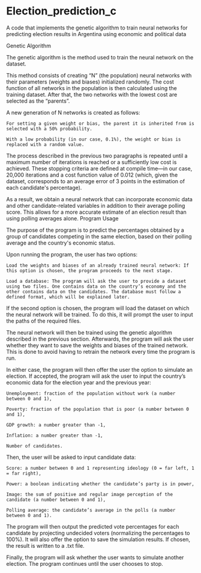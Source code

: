 # Election_prediction_c
A code that implements the genetic algorithm to train neural networks for predicting election results in Argentina using economic and political data 


Genetic Algorithm

The genetic algorithm is the method used to train the neural network on the dataset.

This method consists of creating “N” (the population) neural networks with their parameters (weights and biases) initialized randomly. The cost function of all networks in the population is then calculated using the training dataset. After that, the two networks with the lowest cost are selected as the “parents”.

A new generation of N networks is created as follows:

    For setting a given weight or bias, the parent it is inherited from is selected with a 50% probability.

    With a low probability (in our case, 0.1%), the weight or bias is replaced with a random value.

The process described in the previous two paragraphs is repeated until a maximum number of iterations is reached or a sufficiently low cost is achieved. These stopping criteria are defined at compile time—in our case, 20,000 iterations and a cost function value of 0.012 (which, given the dataset, corresponds to an average error of 3 points in the estimation of each candidate's percentage).

As a result, we obtain a neural network that can incorporate economic data and other candidate-related variables in addition to their average polling score. This allows for a more accurate estimate of an election result than using polling averages alone.
Program Usage

The purpose of the program is to predict the percentages obtained by a group of candidates competing in the same election, based on their polling average and the country's economic status.

Upon running the program, the user has two options:

    Load the weights and biases of an already trained neural network: If this option is chosen, the program proceeds to the next stage.

    Load a database: The program will ask the user to provide a dataset using two files. One contains data on the country’s economy and the other contains data on the candidates. The database must follow a defined format, which will be explained later.

If the second option is chosen, the program will load the dataset on which the neural network will be trained. To do this, it will prompt the user to input the paths of the required files.

The neural network will then be trained using the genetic algorithm described in the previous section. Afterwards, the program will ask the user whether they want to save the weights and biases of the trained network. This is done to avoid having to retrain the network every time the program is run.

In either case, the program will then offer the user the option to simulate an election. If accepted, the program will ask the user to input the country’s economic data for the election year and the previous year:

    Unemployment: fraction of the population without work (a number between 0 and 1),

    Poverty: fraction of the population that is poor (a number between 0 and 1),

    GDP growth: a number greater than -1,

    Inflation: a number greater than -1,

    Number of candidates.

Then, the user will be asked to input candidate data:

    Score: a number between 0 and 1 representing ideology (0 = far left, 1 = far right),

    Power: a boolean indicating whether the candidate’s party is in power,

    Image: the sum of positive and regular image perception of the candidate (a number between 0 and 1),

    Polling average: the candidate’s average in the polls (a number between 0 and 1).

The program will then output the predicted vote percentages for each candidate by projecting undecided voters (normalizing the percentages to 100%). It will also offer the option to save the simulation results. If chosen, the result is written to a .txt file.

Finally, the program will ask whether the user wants to simulate another election. The program continues until the user chooses to stop.

